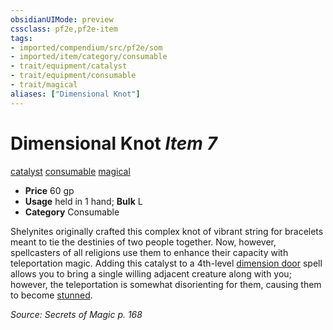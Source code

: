 ```yaml
---
obsidianUIMode: preview
cssclass: pf2e,pf2e-item
tags:
- imported/compendium/src/pf2e/som
- imported/item/category/consumable
- trait/equipment/catalyst
- trait/equipment/consumable
- trait/magical
aliases: ["Dimensional Knot"]
---
```

# Dimensional Knot *Item 7*  
[catalyst](catalyst-som.md)  [consumable](consumable.md)  [magical](magical.md)  

- **Price** 60 gp
- **Usage** held in 1 hand; **Bulk** L
- **Category** Consumable

Shelynites originally crafted this complex knot of vibrant string for bracelets meant to tie the destinies of two people together. Now, however, spellcasters of all religions use them to enhance their capacity with teleportation magic. Adding this catalyst to a 4th-level [dimension door](../../spells/dimension-door.md) spell allows you to bring a single willing adjacent creature along with you; however, the teleportation is somewhat disorienting for them, causing them to become [stunned](conditions.md#Stunned).

*Source: Secrets of Magic p. 168*